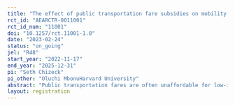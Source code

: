 ```yaml
---
title: "The effect of public transportation fare subsidies on mobility and socioeconomic outcomes"
rct_id: "AEARCTR-0011001"
rct_id_num: "11001"
doi: "10.1257/rct.11001-1.0"
date: "2023-02-24"
status: "on_going"
jel: "R48"
start_year: "2022-11-17"
end_year: "2025-12-31"
pi: "Seth Chizeck"
pi_other: "Oluchi MbonuHarvard University"
abstract: "Public transportation fares are often unaffordable for low-income riders. We conduct an experiment that provides public transportation fare subsidies to 9,574 working-age residents of Allegheny County, Pennsylvania who receive Supplemental Nutrition Assistance Program (SNAP) benefits. Study participants were randomly assigned to receive either a 0%, 50%, or 100% discount on all Pittsburgh Regional Transit (PRT) bus and light rail trips for 12 months. Study outcomes will include public transportation use, transportation mode substitution, earnings and labor supply, health care utilization, self-reported measures of well-being, and spatial mobility as measured by cell phone GPS data."
layout: registration
---
```


